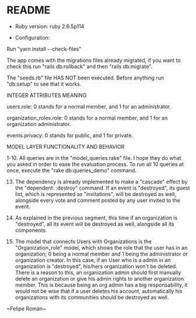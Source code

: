 # README

* Ruby version: ruby 2.6.5p114

* Configuration: 

Run "yarn install --check-files"

The app comes with the migrations files already migrated, if you want to check this run 
"rails db:rollback" and then "rails db:migrate".

The "seeds.rb" file HAS NOT been executed. Before anything run "db:setup" to see that it works.


INTEGER ATTRIBUTES MEANING

users.role: 0 stands for a normal member, and 1 for an administrator.

organization_roles.role: 0 stands for a normal member, and 1 for an  organization administrator.

events.privacy: 0 stands for public, and 1 for private.



MODEL LAYER FUNCTIONALITY AND BEHAVIOR

1-10. All queries are in the "model_queries.rake" file. I hope they do what you asked in order to ease
the evaluation process. To run all 10 queries at once, execute the "rake db:queries_demo" command.

13. The dependency is already implemented to make a "cascade" effect by the "dependent: :destroy" 
command. If an event is "destroyed", its guest list, which is represented as  "invitations", will be 
destroyed as well, alongside every vote and comment posted by any user invited to the event.

14. As explained in the previous segment, this time if an organization is "destroyed", all its event
will be destroyed as well, alongside all its components.

15. The model that connects Users with Organizations is the "Organization_role" model, which shows
the role that the user has in an organization; 0 being a normal member and 1 being the administrator
or organization creator. In this case, if an User who is a admin in an organization is "destroyed",
his/hers organization won't be deleted. There is a reason to this, an organization admin should first
manually delete an organization or give his admin rights to another organization member. This is 
because being an org admin has a big responsability, it would not be wise that if a user deletes his 
account, automatically his organizations with its communities should be destroyed as well.


~Felipe Román~

